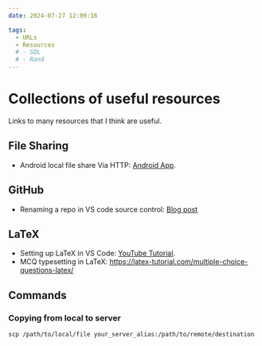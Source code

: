 ```yaml
---
date: 2024-07-27 12:09:16

tags:
  - URLs
  - Resources
  # - SQL
  # - Rand
---
```



# Collections of useful resources

Links to many resources that I think are useful.


## File Sharing
* Android local file share Via HTTP: [Android App](https://play.google.com/store/apps/details?id=com.phlox.simpleserver&hl=en).

## GitHub
* Renaming a repo in VS code source control: [Blog post](https://mahdi-moosa.github.io/blog/2024/06/22/changing-github-remote-link/) 

<!-- more -->

## LaTeX
* Setting up LaTeX in VS Code: [YouTube Tutorial](https://www.youtube.com/watch?v=triTgcyF_IA).
* MCQ typesetting in LaTeX: https://latex-tutorial.com/multiple-choice-questions-latex/

## Commands

### Copying from local to server
`scp /path/to/local/file your_server_alias:/path/to/remote/destination`
